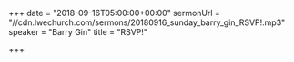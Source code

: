 +++
date = "2018-09-16T05:00:00+00:00"
sermonUrl = "//cdn.lwechurch.com/sermons/20180916_sunday_barry_gin_RSVP!.mp3"
speaker = "Barry Gin"
title = "RSVP!"

+++
